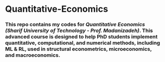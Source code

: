 # Quantitative-Economics

### This repo contains my codes for *Quantitative Economics (Sharif University of Technology - Prof. Madanizadeh)*. This advanced course is designed to help PhD students implement quantitative, computational, and numerical methods, including ML & RL, used in structural econometrics, microeconomics, and macroeconomics.  
